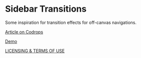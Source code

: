 
Sidebar Transitions
=========
Some inspiration for transition effects for off-canvas navigations.

[Article on Codrops](http://tympanus.net/codrops/2013/08/28/transitions-for-off-canvas-navigations/)

[Demo](http://tympanus.net/Development/SidebarTransitions/)

[LICENSING & TERMS OF USE](http://tympanus.net/codrops/licensing/)
